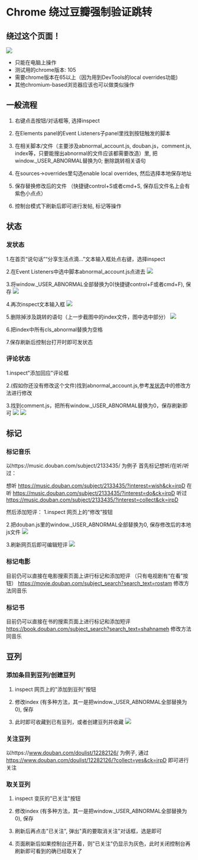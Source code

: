 # Chrome 绕过豆瓣强制验证跳转

## 绕过这个页面！
![](https://i.imgur.com/kK077Ps.png)

- 只能在电脑上操作
- 测试用的chrome版本: 105
- 需要chrome版本在65以上（因为用到DevTools的local overrides功能)
- 其他chromium-based浏览器应该也可以做类似操作

## 一般流程
1. 右键点击按钮/对话框等, 选择inspect

2. 在Elements panel的Event Listeners子panel里找到按钮触发的脚本

3. 在相关脚本/文件（主要涉及abnormal_account.js, douban.js，comment.js, index等，只要能搜出abnormal的文件应该都需要改造）里, 把window._USER_ABNORMAL替换为0; 删除跳转相关语句

4. 在sources->overrides里勾选enable local overrides, 然后选择本地保存地址

5. 保存替换修改后的文件 （快捷键control+S或者cmd+S, 保存后文件名上会有紫色小点点）

6. 控制台模式下刷新后即可进行发帖, 标记等操作

## 状态
### <a name="发状态"></a>发状态
1.在首页“说句话”“分享生活点滴...”文本输入框处点右键，选择inspect

2.在Event Listeners中选中脚本abnormal_account.js点进去
![](https://i.imgur.com/kqIJOnk.png)

3.将window._USER_ABNORMAL全部替换为0(快捷键control+F或者cmd+F), 保存
![](https://i.imgur.com/AzJliVQ.png)

4.再次inspect文本输入框
![](https://i.imgur.com/jwCovUJ.png)

5.删除掉涉及跳转的语句（上一步截图中的index文件，图中选中部分）
![](https://i.imgur.com/TbyzdQ3.png)

6.把index中所有cls_abnormal替换为空格

7.保存刷新后控制台打开时即可发状态

### 评论状态
1.inspect"添加回应"评论框

2.(假如你还没有修改这个文件)找到abnormal_account.js,参考[发状态](#发状态)中的修改方法进行修改

3.找到comment.js，把所有window._USER_ABNORMAL替换为0，保存刷新即可
![](https://i.imgur.com/vekWQnG.png)
![](https://i.imgur.com/jm2B3CG.png)


## 标记

### 标记音乐
以https://music.douban.com/subject/2133435/ 为例子
首先标记想听/在听/听过：

想听
https://music.douban.com/subject/2133435/?interest=wish&ck=irpD 
在听
https://music.douban.com/subject/2133435/?interest=do&ck=irpD
听过
https://music.douban.com/subject/2133435/?interest=collect&ck=irpD

然后添加短评：
1.inspect 网页上的“修改”按钮

2.把douban.js里的window._USER_ABNORMAL全部替换为0, 保存修改后的本地js文件
![](https://i.imgur.com/PNGVjf2.png)

3.刷新网页后即可编辑短评
![](https://i.imgur.com/Ah7Nfnd.png)

### 标记电影
目前仍可以直接在电影搜索页面上讲行标记和添加短评 （只有电视剧有“在看”按钮）
https://movie.douban.com/subject_search?search_text=rostam
修改方法同音乐

### 标记书
目前仍可以直接在书的搜索页面上进行标记和添加短评
https://book.douban.com/subject_search?search_text=shahnameh
修改方法同音乐


## 豆列

### 添加条目到豆列/创建豆列
1. inspect 网页上的"添加到豆列"按钮

2. 修改index (有多种方法，其一是把window._USER_ABNORMAL全部替换为0), 保存

3. 此时即可收藏到已有豆列，或者创建豆列并收藏
![](https://i.imgur.com/qL21wUg.png)

### 关注豆列

以https://www.douban.com/doulist/12282126/ 为例子,
通过 https://www.douban.com/doulist/12282126/?collect=yes&ck=irpD 即可进行关注

### 取关豆列
1. inspect 变灰的"已关注"按钮

2. 修改index (有多种方法，其一是把window._USER_ABNORMAL全部替换为0), 保存

3. 刷新后再点击"已关注", 弹出"真的要取消关注"对话框，选是即可

4. 页面刷新后如果控制台还开着，则"已关注"仍显示为灰色，此时关闭控制台再刷新即可看到的确已经取关了


